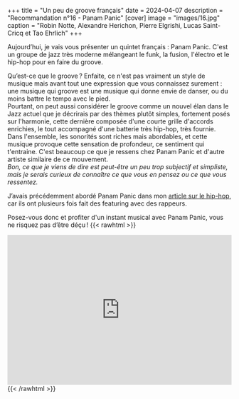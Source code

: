 +++
title = "Un peu de groove français"
date = 2024-04-07
description = "Recommandation n°16 - Panam Panic"
[cover]
image = "images/16.jpg"
caption = "Robin Notte, Alexandre Herichon, Pierre Elgrishi, Lucas Saint-Cricq et Tao Ehrlich"
+++

Aujourd’hui, je vais vous présenter un quintet français : Panam Panic. C'est un groupe de jazz très moderne mélangeant
le funk, la fusion, l'électro et le hip-hop pour en faire du groove.

Qu’est-ce que le groove ? Enfaite, ce n'est pas vraiment un style de musique mais avant tout une expression que
vous connaissez surement : une musique qui groove est une musique qui donne envie de danser, ou du moins battre le tempo
avec le pied.   
Pourtant, on peut aussi considérer le groove comme un nouvel élan dans le Jazz actuel que je décrirais par des thèmes
plutôt simples, fortement posés sur l'harmonie, cette dernière composée d'une courte grille d'accords enrichies, le tout
accompagné d'une batterie très hip-hop, très fournie. Dans l'ensemble, les sonorités sont riches mais abordables, et
cette musique provoque cette sensation de profondeur, ce sentiment qui t'entraine. C'est beaucoup ce que je ressens chez
Panam Panic et d'autre artiste similaire de ce mouvement.  
*Bon, ce que je viens de dire est peut-être un peu trop subjectif et simpliste, mais je serais curieux de connaître ce que
vous en pensez ou ce que vous ressentez.*

J’avais précédemment abordé Panam Panic dans mon [article sur le hip-hop](/posts/9-hip-hop--jazz/), car ils ont plusieurs fois
fait des featuring avec des rappeurs.

Posez-vous donc et profiter d'un instant musical avec Panam Panic, vous ne risquez pas d’être déçu !
{{< rawhtml >}}
<div style="max-width:100%;"><div style="position:relative;padding-bottom:calc(56.25% + 52px);height: 0;"><iframe style="position:absolute;top:0;left:0;" width="100%" height="100%" src="https://odesli.co/embed/?url=https%3A%2F%2Fartist.link%2Fpanampanic&theme=light" frameborder="0" allowfullscreen sandbox="allow-same-origin allow-scripts allow-presentation allow-popups allow-popups-to-escape-sandbox" allow="clipboard-read; clipboard-write"></iframe></div></div>
{{< /rawhtml >}}
